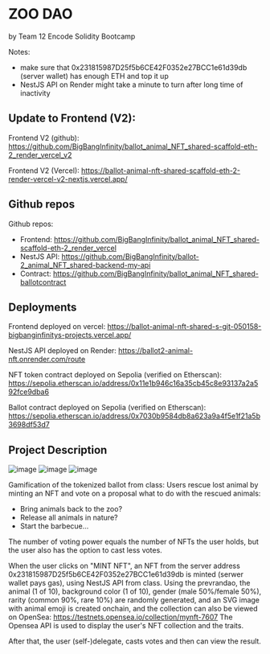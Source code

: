 # ZOO DAO 
by Team 12 Encode Solidity Bootcamp

Notes: 
*  make sure that 0x231815987D25f5b6CE42F0352e27BCC1e61d39db (server wallet) has enough ETH and top it up
*  NestJS API on Render might take a minute to turn after long time of inactivity

## Update to Frontend (V2):

Frontend V2 (github): https://github.com/BigBangInfinity/ballot_animal_NFT_shared-scaffold-eth-2_render_vercel_v2

Frontend V2 (Vercel): https://ballot-animal-nft-shared-scaffold-eth-2-render-vercel-v2-nextjs.vercel.app/

## Github repos
Github repos:

*  Frontend: https://github.com/BigBangInfinity/ballot_animal_NFT_shared-scaffold-eth-2_render_vercel
*  NestJS API: https://github.com/BigBangInfinity/ballot-2_animal_NFT_shared-backend-my-api
*  Contract: https://github.com/BigBangInfinity/ballot_animal_NFT_shared-ballotcontract

## Deployments

Frontend deployed on vercel: https://ballot-animal-nft-shared-s-git-050158-bigbanginfinitys-projects.vercel.app/

NestJS API deployed on Render: https://ballot2-animal-nft.onrender.com/route

NFT token contract deployed on Sepolia (verified on Etherscan): https://sepolia.etherscan.io/address/0x11e1b946c16a35cb45c8e93137a2a592fce9dba6


Ballot contract deployed on Sepolia (verified on Etherscan): https://sepolia.etherscan.io/address/0x7030b9584db8a623a9a4f5e1f21a5b3698df53d7

## Project Description

![image](https://github.com/BigBangInfinity/Encode_SolidityBootcamp_Homework/assets/37957341/65c7d434-5afd-427b-8656-802655f3b482)
![image](https://github.com/BigBangInfinity/Encode_SolidityBootcamp_Homework/assets/37957341/a0531f04-4014-43e6-a3fa-b65bc24e28fc)
![image](https://github.com/BigBangInfinity/Encode_SolidityBootcamp_Homework/assets/37957341/c181a28a-4f76-4a44-9cc1-3f28018f7caa)

Gamification of the tokenized ballot from class: Users rescue lost animal by minting an NFT and vote on a proposal what to do with the rescued animals:

*  Bring animals back to the zoo?
*  Release all animals in nature?
*  Start the barbecue...

The number of voting power equals the number of NFTs the user holds, but the user also has the option to cast less votes.

When the user clicks on "MINT NFT", an NFT from the server address 0x231815987D25f5b6CE42F0352e27BCC1e61d39db is minted (serwer wallet pays gas), using NestJS API from class.
Using the prevrandao, the animal (1 of 10), background color (1 of 10), gender (male 50%/female 50%), rarity (common 90%, rare 10%) are randomly generated, and an SVG image with animal emoji is created onchain,
and the collection can also be viewed on OpenSea: https://testnets.opensea.io/collection/mynft-7607
The Opensea API is used to display the user's NFT collection and the traits.

After that, the user (self-)delegate, casts votes and then can view the result.

